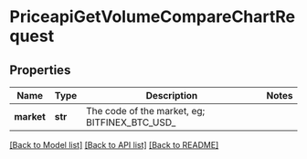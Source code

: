 # PriceapiGetVolumeCompareChartRequest

## Properties
Name | Type | Description | Notes
------------ | ------------- | ------------- | -------------
**market** | **str** | The code of the market, eg; BITFINEX_BTC_USD_ | 

[[Back to Model list]](../README.md#documentation-for-models) [[Back to API list]](../README.md#documentation-for-api-endpoints) [[Back to README]](../README.md)

